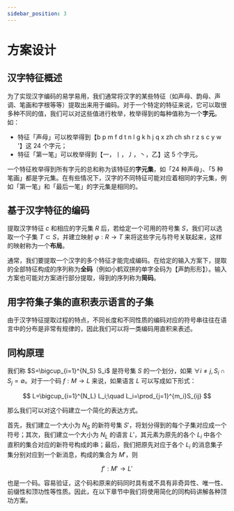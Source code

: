```yaml
---
sidebar_position: 3
---
```


# 方案设计

## 汉字特征概述

为了实现汉字编码的易学易用，我们通常将汉字的某些特征（如声母、韵母、声调、笔画和字根等等）提取出来用于编码。对于一个特定的特征来说，它可以取很多种不同的值，我们可以对这些值进行枚举，枚举得到的每种值称为一个**字元**。如：

- 特征「声母」可以枚举得到【b p m f d t n l g k h j q x zh ch sh r z s c y w '】这 24 个字元；
- 特征「第一笔」可以枚举得到【一，丨，丿，丶，乙】这 5 个字元。

一个特征枚举得到所有字元的总和称为该特征的**字元集**，如「24 种声母」、「5 种笔画」都是字元集。在有些情况下，汉字的不同特征可能对应着相同的字元集，例如「第一笔」和「最后一笔」的字元集是相同的。

## 基于汉字特征的编码

提取汉字特征 $c$ 和相应的字元集 $R$ 后，若给定一个可用的符号集 $S$，我们可以选取一个子集 $T\subset S$，并建立映射 $\varphi:R\to T$ 来将这些字元与符号关联起来，这样的映射称为一个**布局**。

通常，我们要提取一个汉字的多个特征才能完成编码。在给定的输入方案下，提取的全部特征构成的序列称为**全码**（例如小鹤双拼的单字全码为【声韵形形】）。输入方案也可能对方案进行部分提取，得到的序列称为**简码**。

## 用字符集子集的直积表示语言的子集

由于汉字特征提取过程的特点，不同长度和不同性质的编码对应的符号串往往在语言中的分布是非常有规律的，因此我们可以将一类编码用直积来表述。

## 同构原理

我们称 $S=\bigcup_{i=1}^{N_S} S_i$ 是符号集 $S$ 的一个划分，如果 $\forall i\ne j, S_i\cap S_j=\emptyset$。对于一个码 $f:M\to L$ 来说，如果语言 $L$ 可以写成如下形式：

$$
L=\bigcup_{i=1}^{N_L} L_i;\quad L_i=\prod_{j=1}^{m_i}S_{ij}
$$

那么我们可以对这个码建立一个简化的表达方式。

首先，我们建立一个大小为 $N_S$ 的新符号集 $S'$，将划分得到的每个子集对应成一个符号；其次，我们建立一个大小为 $N_L$ 的语言 $L'$，其元素为原先的各个 $L_i$ 中各个直积的集合对应的新符号构成的串；最后，我们把原先对应于各个 $L_i$ 的消息集子集分别对应到一个新消息，构成的集合为 $M'$，则

$$
f':M'\to L'
$$

也是一个码。容易验证，这个码和原来的码同时具有或不具有非奇异性、唯一性、前缀性和顶功性等性质。因此，在以下章节中我们将使用简化的同构码讲解各种顶功方案。
